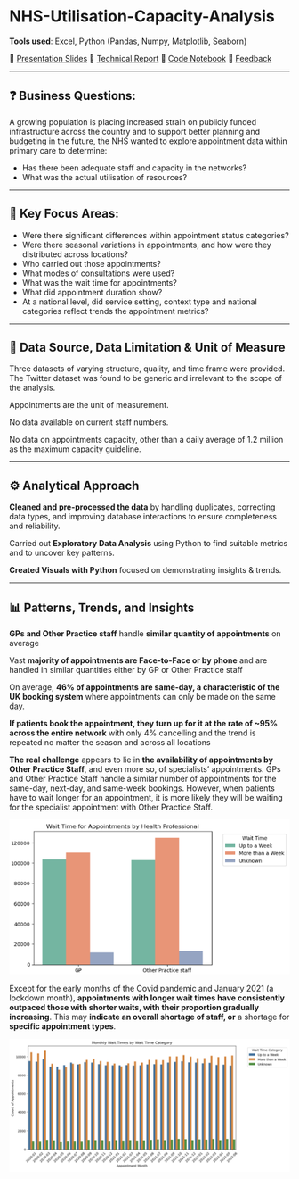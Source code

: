 # NHS-Utilisation-Capacity-Analysis

**Tools used**: Excel, Python (Pandas, Numpy, Matplotlib, Seaborn)

📂 [Presentation Slides](Presentation_slides_NHS.pdf)
📂 [Technical Report](Cepure_Jurgita_DA201_Assignment_Report.pdf)
📂 [Code Notebook](Cepure_Jurgita_DA201_Assignment_NHS.ipynb)
📂 [Feedback](Jurgita_Cepure_Assignment_feedback.pdf)

----------------------

## ❓ Business Questions: 

A growing population is placing increased strain on publicly funded infrastructure across the country and to support better planning and budgeting in the future, the NHS wanted to explore appointment data within primary care to determine:
- Has there been adequate staff and capacity in the networks?
- What was the actual utilisation of resources?

---------------------- 

## 🎯 Key Focus Areas:

-	Were there significant differences within appointment status categories?
-	Were there seasonal variations in appointments, and how were they distributed across locations?
-	Who carried out those appointments?
-	What modes of consultations were used?
-	What was the wait time for appointments?
-	What did appointment duration show?
-	At a national level, did service setting, context type and national categories reflect trends the appointment metrics?

----------------------

## 🫚 Data Source, Data Limitation & Unit of Measure
Three datasets of varying structure, quality, and time frame were provided. The Twitter dataset was found to be generic and irrelevant to the scope of the analysis.

Appointments are the unit of measurement.

No data available on current staff numbers.

No data on appointments capacity, other than a daily average of 1.2 million as the maximum capacity guideline.

----------------------

## ⚙️ Analytical Approach 

**Cleaned and pre-processed the data** by handling duplicates, correcting data types, and improving database interactions to ensure completeness and reliability.

Carried out **Exploratory Data Analysis** using Python to find suitable metrics and to uncover key patterns.

**Created Visuals with Python** focused on demonstrating insights & trends.

----------------------

## 📊 Patterns, Trends, and Insights

**GPs and Other Practice staff** handle **similar quantity of appointments** on average

Vast **majority of appointments are Face-to-Face or by phone** and are handled in similar quantities either by GP or Other Practice staff

On average, **46% of appointments are same-day, a characteristic of the UK booking system** where appointments can only be made on the same day.

**If patients book the appointment, they turn up for it at the rate of ~95% across the entire network** with only 4% cancelling and the trend is repeated no matter the season and across all locations

**The real challenge** appears to lie in **the availability of appointments by Other Practice Staff**, and even more so, of specialists’ appointments. GPs and Other Practice Staff handle a similar number of appointments for the  same-day, next-day, and same-week bookings. However, when patients have to wait longer for an appointment, it is more likely they will be waiting for the specialist appointment with Other Practice Staff.

![Alt text](GP_vs_Other_Staff_wait_times.png)

Except for the early months of the Covid pandemic and January 2021 (a lockdown month), **appointments with longer wait times have consistently outpaced those with shorter waits, with their proportion gradually increasing**. This may **indicate an overall shortage of staff, or** a shortage for **specific appointment types**.

![Alt text](Wait_times_by_Wait_time_cat.png)
